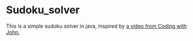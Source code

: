 # Sudoku_solver
This is a simple sudoku solver in java, inspired by [a video from Coding with John.](https://www.youtube.com/watch?v=mcXc8Mva2bA)
